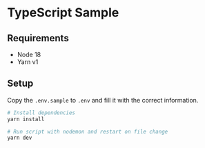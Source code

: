 # TypeScript Sample

## Requirements
- Node 18
- Yarn v1

## Setup
Copy the `.env.sample` to `.env` and fill it with the correct information.

```sh
# Install dependencies
yarn install

# Run script with nodemon and restart on file change
yarn dev
```